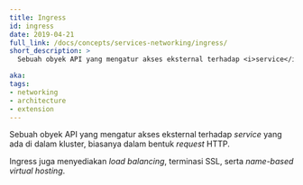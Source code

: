 ```yaml
---
title: Ingress
id: ingress
date: 2019-04-21
full_link: /docs/concepts/services-networking/ingress/
short_description: >
  Sebuah obyek API yang mengatur akses eksternal terhadap <i>service</i> yang ada di dalam kluster, biasanya dalam bentuk <i>request</i> HTTP.

aka: 
tags:
- networking
- architecture
- extension
---
```

 Sebuah obyek API yang mengatur akses eksternal terhadap <i>service</i> yang ada di dalam kluster, biasanya dalam bentuk <i>request</i> HTTP.

<!--more--> 

Ingress juga menyediakan <i>load balancing</i>, terminasi SSL, serta <i>name-based virtual hosting</i>.

